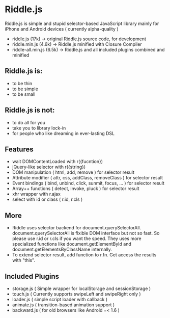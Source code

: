 Riddle.js
=======

Riddle.js is simple and stupid selector-based JavaScript library mainly for iPhone and Android devices ( currently alpha-quality )

* riddle.js (17k) -> original Riddle.js source code, for development
* riddle.min.js (4.6k) -> Riddle.js minified with Closure Compiler
* riddle-all.min.js (6.5k) -> Riddle.js and all included plugins combined and minified


Riddle.js is:
-------

* to be thin
* to be simple
* to be small


Riddle.js is not:
-------

* to do all for you
* take you to library lock-in
* for people who like dreaming in ever-lasting DSL


Features
-------

* wait DOMContentLoaded with r({fucntion})
* jQuery-like selector with r({string})
* DOM manipulation ( html, add, remove ) for selector result
* Attribute modifier ( attr, css, addClass, removeClass ) for selector result
* Event bindings ( bind, unbind, click, sunmit, focus, ... ) for selector result
* Array++ functions ( detect, invoke, pluck ) for selector result
* xhr wrapper with r.ajax
* select with id or class ( r.id, r.cls )


More
-------

* Riddle uses selector backend for document.querySelectorAll. document.querySelectorAll is flxible DOM interface but not so fast. So please use r.id or r.cls if you want the speed. They uses more specialized functions like document.getElementById and document.getElementsByClassName internally.
* To extend selector result, add function to r.fn. Get access the results with "this".


Included Plugins
-------

* storage.js ( Simple wrapper for localStorage and sessionStorage )
* touch.js ( Currently supports swipeLeft and swipeRight only )
* loader.js ( simple script loader with callback )
* animate.js ( transition-based animation support )
* backward.js ( for old browsers like Android =< 1.6 )
